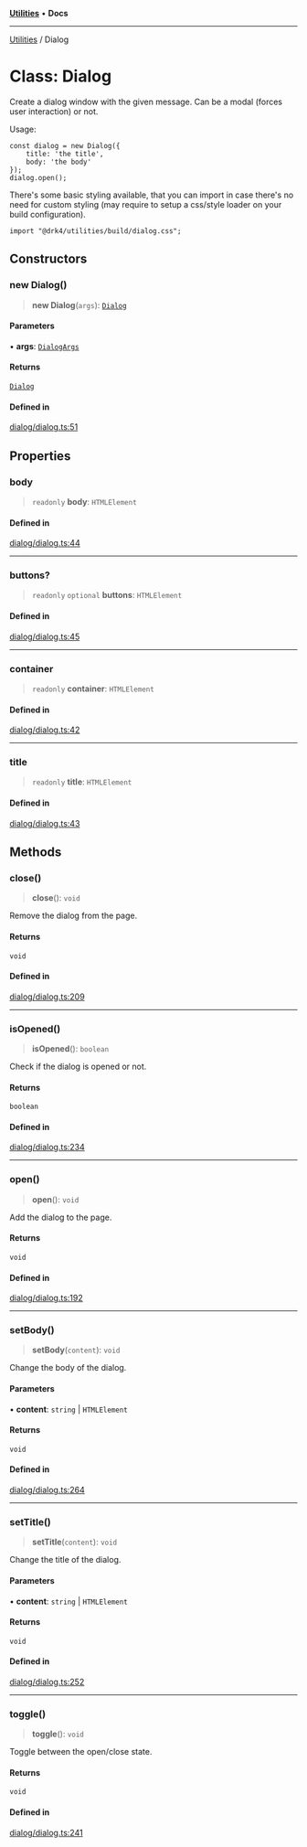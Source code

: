 [**Utilities**](../README.md) • **Docs**

***

[Utilities](../README.md) / Dialog

# Class: Dialog

Create a dialog window with the given message.
Can be a modal (forces user interaction) or not.

Usage:

    const dialog = new Dialog({
        title: 'the title',
        body: 'the body'
    });
    dialog.open();

There's some basic styling available, that you can import in case there's no need for custom styling (may require to setup a css/style loader on your build configuration).

    import "@drk4/utilities/build/dialog.css";

## Constructors

### new Dialog()

> **new Dialog**(`args`): [`Dialog`](Dialog.md)

#### Parameters

• **args**: [`DialogArgs`](../interfaces/DialogArgs.md)

#### Returns

[`Dialog`](Dialog.md)

#### Defined in

[dialog/dialog.ts:51](https://github.com/noobiept/utilities/blob/18352a8077ed8c48acd60199e66f10ece023322d/source/dialog/dialog.ts#L51)

## Properties

### body

> `readonly` **body**: `HTMLElement`

#### Defined in

[dialog/dialog.ts:44](https://github.com/noobiept/utilities/blob/18352a8077ed8c48acd60199e66f10ece023322d/source/dialog/dialog.ts#L44)

***

### buttons?

> `readonly` `optional` **buttons**: `HTMLElement`

#### Defined in

[dialog/dialog.ts:45](https://github.com/noobiept/utilities/blob/18352a8077ed8c48acd60199e66f10ece023322d/source/dialog/dialog.ts#L45)

***

### container

> `readonly` **container**: `HTMLElement`

#### Defined in

[dialog/dialog.ts:42](https://github.com/noobiept/utilities/blob/18352a8077ed8c48acd60199e66f10ece023322d/source/dialog/dialog.ts#L42)

***

### title

> `readonly` **title**: `HTMLElement`

#### Defined in

[dialog/dialog.ts:43](https://github.com/noobiept/utilities/blob/18352a8077ed8c48acd60199e66f10ece023322d/source/dialog/dialog.ts#L43)

## Methods

### close()

> **close**(): `void`

Remove the dialog from the page.

#### Returns

`void`

#### Defined in

[dialog/dialog.ts:209](https://github.com/noobiept/utilities/blob/18352a8077ed8c48acd60199e66f10ece023322d/source/dialog/dialog.ts#L209)

***

### isOpened()

> **isOpened**(): `boolean`

Check if the dialog is opened or not.

#### Returns

`boolean`

#### Defined in

[dialog/dialog.ts:234](https://github.com/noobiept/utilities/blob/18352a8077ed8c48acd60199e66f10ece023322d/source/dialog/dialog.ts#L234)

***

### open()

> **open**(): `void`

Add the dialog to the page.

#### Returns

`void`

#### Defined in

[dialog/dialog.ts:192](https://github.com/noobiept/utilities/blob/18352a8077ed8c48acd60199e66f10ece023322d/source/dialog/dialog.ts#L192)

***

### setBody()

> **setBody**(`content`): `void`

Change the body of the dialog.

#### Parameters

• **content**: `string` \| `HTMLElement`

#### Returns

`void`

#### Defined in

[dialog/dialog.ts:264](https://github.com/noobiept/utilities/blob/18352a8077ed8c48acd60199e66f10ece023322d/source/dialog/dialog.ts#L264)

***

### setTitle()

> **setTitle**(`content`): `void`

Change the title of the dialog.

#### Parameters

• **content**: `string` \| `HTMLElement`

#### Returns

`void`

#### Defined in

[dialog/dialog.ts:252](https://github.com/noobiept/utilities/blob/18352a8077ed8c48acd60199e66f10ece023322d/source/dialog/dialog.ts#L252)

***

### toggle()

> **toggle**(): `void`

Toggle between the open/close state.

#### Returns

`void`

#### Defined in

[dialog/dialog.ts:241](https://github.com/noobiept/utilities/blob/18352a8077ed8c48acd60199e66f10ece023322d/source/dialog/dialog.ts#L241)
